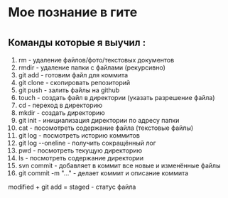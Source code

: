 <h1>Мое познание в гите<h1>

<h2>Команды которые я выучил :</h2>

1. rm - удаление файлов/фото/текстовых документов
2. rmdir - удаление папки с файлами (рекурсивно)
3. git add - готовим файл для коммита
4. git clone - скопировать репозиторий
5. git push - залить файлы на github
6. touch - создать файл в директории (указать разрешение файла)
7. cd - переход в директорию
8. mkdir - создать директорию
9. git init - инициализация директории по адресу папки 
10. cat - посомотреть содержание файла (текстовые файлы)
11. git log - посмотреть историю коммитов
12. git log --oneline  - получить сокращённый лог
13. pwd - посмотреть текущую директорию
14. ls - посмотреть содержание директории 
15. svn commit - добавляет в коммит все новые и изменённые файлы
16. git commit -m "..." - делает коммит и описание коммита

modified + git add = staged - статус файла